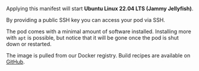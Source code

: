 Applying this manifest will start **Ubuntu Linux 22.04 LTS (Jammy Jellyfish)**.

By providing a public SSH key you can access your pod via SSH.

The pod comes with a minimal amount of software installed.
Installing more with `apt` is possible, but notice that it will be gone once the pod is shut down or restarted.

The image is pulled from our Docker registry. Build recipes are available on [GitHub](https://github.com/deic-dk/sciencedata_images).

